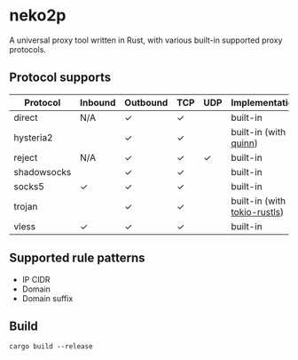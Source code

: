 # neko2p

A universal proxy tool written in Rust, with various built-in supported proxy protocols.

## Protocol supports

|Protocol   |Inbound|Outbound|TCP    |UDP    |Implementation|
|-----------|-------|--------|-------|-------|--------------|
|direct     |N/A    |&check; |&check;|       |built-in      |
|hysteria2  |       |&check; |&check;|       |built-in (with [quinn](https://github.com/quinn-rs/quinn))|
|reject     |N/A    |&check; |&check;|&check;|built-in      |
|shadowsocks|       |&check; |&check;|       |built-in      |
|socks5     |&check;|&check; |&check;|       |built-in      |
|trojan     |       |&check; |&check;|       |built-in (with [tokio-rustls](https://github.com/rustls/tokio-rustls))|
|vless      |&check;|&check; |&check;|       |built-in      |

## Supported rule patterns

* IP CIDR
* Domain
* Domain suffix

## Build

```shell
cargo build --release
```
